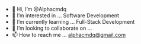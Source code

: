 - 👋 Hi, I’m @Alphacmdq
- 👀 I’m interested in ... Software Development
- 🌱 I’m currently learning ... Full-Stack Development
- 💞️ I’m looking to collaborate on ...
- 📫 How to reach me ... alphacmdq@gmail.com

<!---
Alphacmdq/Alphacmdq is a ✨ special ✨ repository because its `README.md` (this file) appears on your GitHub profile.
You can click the Preview link to take a look at your changes.
--->
